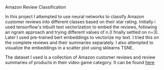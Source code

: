 Amazon Review Classification

In this project I attempted to use neural networks to classify Amazon customer reviews into different classes based on their star rating. 
Initially i used tensorflow's inbuilt text vectorization to embed the reviews, following an ngram approach and trying different values of n.(I finally settled on n=3).
Later I used pre-trained bert embeddings to vectorize my text. I tried this on the complete reviews and their summaries separately. I also attempted to visualize the embeddings in a scatter plot using sklearns TSNE.

The dataset I used is a collection of Amazon customer reviews and review summaries of products in their video game category. It can be found [here](https://nijianmo.github.io/amazon/index.html) 
